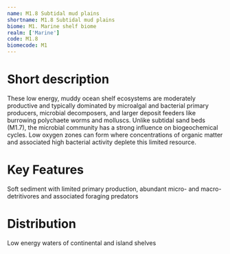 ```yaml
---
name: M1.8 Subtidal mud plains
shortname: M1.8 Subtidal mud plains
biome: M1. Marine shelf biome
realm: ['Marine']
code: M1.8
biomecode: M1
---
```

# Short description

These low energy, muddy ocean shelf ecosystems are moderately productive and typically dominated by microalgal and bacterial primary producers, microbial decomposers, and larger deposit feeders like burrowing polychaete worms and molluscs. Unlike subtidal sand beds (M1.7), the microbial community has a strong influence on biogeochemical cycles. Low oxygen zones can form where concentrations of organic matter and associated high bacterial activity deplete this limited resource.

# Key Features

Soft sediment with limited primary production, abundant micro- and macro-detritivores and associated foraging predators

# Distribution

Low energy waters of continental and island shelves
